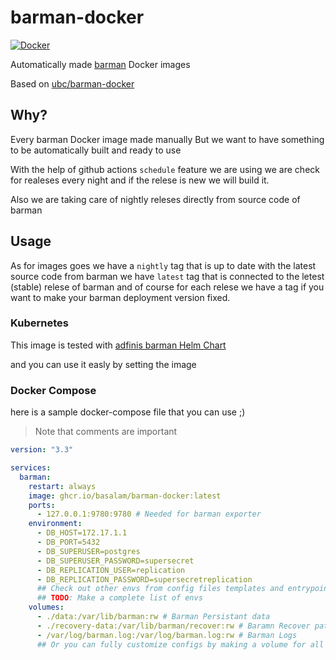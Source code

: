 # barman-docker

[![Docker](https://github.com/basalam/barman-docker/actions/workflows/docker-publish.yml/badge.svg)](https://github.com/basalam/barman-docker/actions/workflows/docker-publish.yml)

Automatically made [barman](https://github.com/EnterpriseDB/barman/) Docker images

Based on [ubc/barman-docker](https://github.com/ubc/barman-docker)

## Why?

Every barman Docker image made manually But we want to have something to be automatically built and ready to use

With the help of github actions `schedule` feature we are using we are check for realeses every night and if the relese is new we will build it.

Also we are taking care of nightly releses directly from source code of barman

## Usage

As for images goes we have a `nightly` tag that is up to date with the latest source code from barman
we have `latest` tag that is connected to the letest (stable) relese of barman and of course for each relese we have a tag if you want to make your barman deployment version fixed.

### Kubernetes

This image is tested with [adfinis barman Helm Chart](https://github.com/adfinis/helm-charts/tree/main/charts/barman)

and you can use it easly by setting the image

### Docker Compose

here is a sample docker-compose file that you can use ;)

> Note that comments are important

```yaml
version: "3.3"

services:
  barman:
    restart: always
    image: ghcr.io/basalam/barman-docker:latest
    ports:
      - 127.0.0.1:9780:9780 # Needed for barman exporter
    environment:
      - DB_HOST=172.17.1.1
      - DB_PORT=5432
      - DB_SUPERUSER=postgres
      - DB_SUPERUSER_PASSWORD=supersecret
      - DB_REPLICATION_USER=replication
      - DB_REPLICATION_PASSWORD=supersecretreplication
      ## Check out other envs from config files templates and entrypoint
      ## TODO: Make a complete list of envs
    volumes:
      - ./data:/var/lib/barman:rw # Barman Persistant data
      - ./recovery-data:/var/lib/barman/recover:rw # Baramn Recover path
      - /var/log/barman.log:/var/log/barman.log:rw # Barman Logs
      ## Or you can fully customize configs by making a volume for all of them
```
